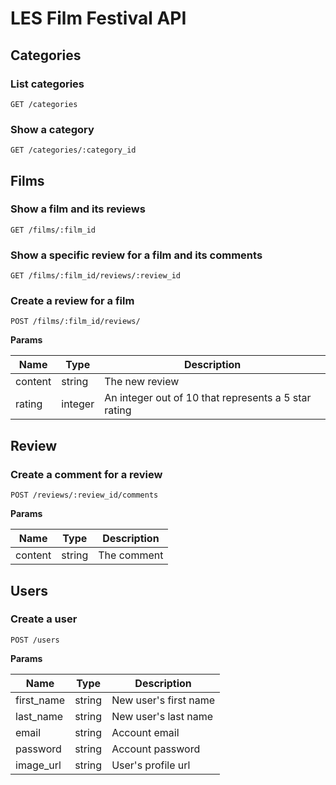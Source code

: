 # LES Film Festival API

## Categories

### List categories
```
GET /categories
```

### Show a category
```
GET /categories/:category_id
```

## Films

### Show a film and its reviews

```
GET /films/:film_id
```

### Show a specific review for a film and its comments

```
GET /films/:film_id/reviews/:review_id
```

### Create a review for a film

```
POST /films/:film_id/reviews/
```

**Params**

|Name        | Type  | Description           |
|------------|-------|-----------------------|
|content  |string  |The new review  |
|rating   |integer |An integer out of 10 that represents a 5 star rating|

## Review

### Create a comment for a review

```
POST /reviews/:review_id/comments
```
**Params**

|Name        | Type  | Description           |
|------------|-------|-----------------------|
|content     |string |The comment            |

## Users

### Create a user  
```
POST /users
```
**Params**

|Name        | Type  | Description           |
|------------|-------|-----------------------|
|first_name  |string |New user's first name  |
|last_name   |string |New user's last name   |
|email       |string |Account email          |
|password    |string |Account password       |
|image_url   |string |User's profile url     |
